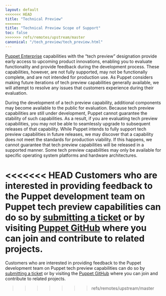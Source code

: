 ```yaml
---
layout: default
<<<<<<< HEAD
title: "Technical Preview"
=======
title: "Technical Preview Scope of Support"
toc: false
>>>>>>> refs/remotes/upstream/master
canonical: "/tech_preview/tech_preview.html"
---
```


[Puppet Enterprise](/pe/) capabilities with the “tech preview” designation provide early access to upcoming product innovations, enabling you to evaluate functionality and provide feedback during the development process. These capabilities, however, are not fully supported, may not be functionally complete, and are not intended for production use. As Puppet considers making future iterations of tech preview capabilities generally available, we will attempt to resolve any issues that customers experience during their evaluation.

During the development of a tech preview capability, additional components may become available to the public for evaluation. Because tech preview capabilities are still under development, Puppet cannot guarantee the stability of such capabilities. As a result, if you are evaluating tech preview capabilities, you may not be able to seamlessly upgrade to subsequent releases of that capability. While Puppet intends to fully support tech preview capabilities in future releases, we may discover that a capability does not meet the standards for production viability. If this happens, we cannot guarantee that tech preview capabilities will be released in a supported manner. Some tech preview capabilities may only be available for specific operating system platforms and hardware architectures.

<<<<<<< HEAD
Customers who are interested in providing feedback to the Puppet development team on Puppet tech preview capabilities can do so by [submitting a ticket](https://tickets.puppetlabs.com/secure/Dashboard.jspa) or by visiting [Puppet  GitHub](https://github.com/puppetlabs) where you can join and contribute to related projects.
=======
Customers who are interested in providing feedback to the Puppet development team on Puppet tech preview capabilities can do so by [submitting a ticket](https://tickets.puppetlabs.com/secure/Dashboard.jspa) or by visiting the [Puppet GitHub](https://github.com/puppetlabs) where you can join and contribute to related projects.
>>>>>>> refs/remotes/upstream/master
